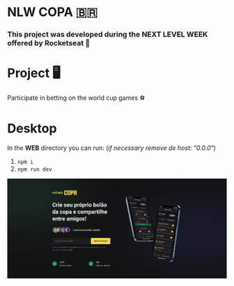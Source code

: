 # NLW COPA 🇧🇷

### This project was developed during the NEXT LEVEL WEEK offered by Rocketseat 🚀

# Project 🖥️


Participate in betting on the world cup games ⚽

# Desktop

In the **WEB** directory you can run: (*if necessary remove de host: "0.0.0"*)

1. `npm i`
2. `npm run dev`

![](web/src/assets/nlw-web.png)



